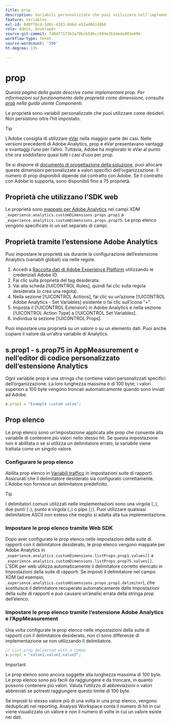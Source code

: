 ```yaml
---
title: prop
description: Variabili personalizzate che puoi utilizzare nell’implementazione.
feature: Variables
exl-id: 0d0ff8cd-1d8c-4263-866d-e51ad66148b0
role: Admin, Developer
source-git-commit: 7d8df7173b3a78bcb506cc894e2b3deda003e696
workflow-type: tm+mt
source-wordcount: '590'
ht-degree: 13%

---
```


# prop

*Questa pagina della guida descrive come implementare prop. Per informazioni sul funzionamento delle proprietà come dimensione, consulta [prop](/help/components/dimensions/prop.md) nella guida utente Componenti.*

Le proprietà sono variabili personalizzate che puoi utilizzare come desideri. Non persistono oltre l’hit impostato.

>[!TIP]
>
>L’Adobe consiglia di utilizzare [eVar](evar.md) nella maggior parte dei casi. Nelle versioni precedenti di Adobe Analytics, prop e eVar presentavano vantaggi e svantaggi l’uno per l’altro. Tuttavia, Adobe ha migliorato le eVar al punto che ora soddisfano quasi tutti i casi d’uso per prop.

Se si dispone di [documento di progettazione della soluzione](/help/implement/prepare/solution-design.md), puoi allocare queste dimensioni personalizzate a valori specifici dell’organizzazione. Il numero di prop disponibili dipende dal contratto con Adobe. Se il contratto con Adobe lo supporta, sono disponibili fino a 75 proprietà.

## Proprietà che utilizzano l’SDK web

Le proprietà sono [mappato per Adobe Analytics](https://experienceleague.adobe.com/docs/analytics/implementation/aep-edge/variable-mapping.html?lang=it) nei campi XDM `_experience.analytics.customDimensions.props.prop1` a `_experience.analytics.customDimensions.props.prop75`. Le prop elenco vengono specificate in un set separato di campi.

## Proprietà tramite l’estensione Adobe Analytics

Puoi impostare le proprietà sia durante la configurazione dell’estensione Analytics (variabili globali) sia nelle regole.

1. Accedi a [Raccolta dati di Adobe Experience Platform](https://experience.adobe.com/data-collection) utilizzando le credenziali Adobe ID.
2. Fai clic sulla proprietà del tag desiderata.
3. Vai alla scheda [!UICONTROL Rules], quindi fai clic sulla regola desiderata (o crea una regola).
4. Nella sezione [!UICONTROL Actions], fai clic su un’azione [!UICONTROL Adobe Analytics - Set Variables] esistente o fai clic sull’icona “+”.
5. Imposta il [!UICONTROL Extension] in Adobe Analytics e nella sezione [!UICONTROL Action Type] a [!UICONTROL Set Variables].
6. Individua la sezione [!UICONTROL Props].

Puoi impostare una proprietà su un valore o su un elemento dati. Puoi anche copiare il valore da un’altra variabile di Analytics.

## s.prop1 - s.prop75 in AppMeasurement e nell’editor di codice personalizzato dell’estensione Analytics

Ogni variabile prop è una stringa che contiene valori personalizzati specifici dell’organizzazione. La loro lunghezza massima è di 100 byte; i valori superiori a 100 byte vengono troncati automaticamente quando sono inviati ad Adobe.

```js
s.prop1 = "Example custom value";
```

## Prop elenco

Le prop elenco sono un’impostazione applicata alle prop che consente alla variabile di contenere più valori nello stesso hit. Se questa impostazione non è abilitata o se si utilizza un delimitatore errato, la variabile viene trattata come un singolo valore.

### Configurare le prop elenco

Abilita prop elenco in [Variabili traffico](/help/admin/admin/c-manage-report-suites/c-edit-report-suites/c-traffic-variables/traffic-var.md) in impostazioni suite di rapporti. Assicurati che il delimitatore desiderato sia configurato correttamente. L&#39;Adobe non fornisce un delimitatore predefinito.

>[!TIP]
>
>I delimitatori comuni utilizzati nelle implementazioni sono una virgola (`,`), due punti (`:`), punto e virgola (`;`) o pipe (`|`). Puoi utilizzare qualsiasi delimitatore ASCII non esteso che meglio si adatta alla tua implementazione.

### Impostare le prop elenco tramite Web SDK

Dopo aver configurato le prop elenco nelle impostazioni della suite di rapporti con il delimitatore desiderato, le prop elenco vengono mappate per Adobe Analytics in `_experience.analytics.customDimensions.listProps.prop1.values[]` a `_experience.analytics.customDimensions.listProps.prop75.values[]`. L’SDK per web utilizza automaticamente il delimitatore corretto elencato in Impostazioni della suite di rapporti. Se imposti il delimitatore nel campo XDM (ad esempio, `_experience.analytics.customDimensions.props.prop1.delimiter`), che sostituisce il delimitatore recuperato automaticamente dalle impostazioni della suite di rapporti e può causare un’analisi errata della stringa prop dell’elenco.

### Impostare le prop elenco tramite l’estensione Adobe Analytics e l’AppMeasurement

Una volta configurate le prop elenco nelle impostazioni della suite di rapporti con il delimitatore desiderato, non ci sono differenze di implementazione se non utilizzando il delimitatore.

```js
// List prop delimited with a comma
s.prop1 = "value1,value2,value3";
```

>[!IMPORTANT]
>
>Le prop elenco sono ancora soggette alla lunghezza massima di 100 byte. Le prop elenco sono più facili da raggiungere e da troncare, in quanto possono contenere più valori. Valuta l’utilizzo di abbreviazioni o valori abbreviati se potresti raggiungere questo limite di 100 byte.

Se imposti lo stesso valore più di una volta in una prop elenco, vengono deduplicati nel reporting. Analysis Workspace conta il numero di hit in cui viene visualizzato un valore e non il numero di volte in cui un valore esiste nei dati.
